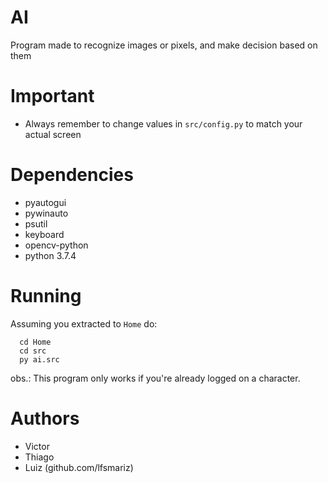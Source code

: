# AI
Program made to recognize images or pixels, and make decision based on them

# Important

* Always remember to change values in <code>src/config.py</code> to match your actual screen

# Dependencies

* pyautogui
* pywinauto
* psutil
* keyboard
* opencv-python
* python 3.7.4

# Running

Assuming you extracted to <code>Home</code> do:

```
  cd Home
  cd src
  py ai.src
```

obs.: This program only works if you're already logged on a character. 

# Authors

* Victor
* Thiago
* Luiz (github.com/lfsmariz)

